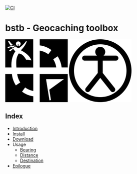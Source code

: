 
[![CI](https://github.com/ceesvandegriend/bstb/actions/workflows/ci.yml/badge.svg?branch=main)](https://github.com/ceesvandegriend/bstb/actions/workflows/ci.yml)

# bstb - Geocaching toolbox

[![Geocaching](image/geocaching.svg)](https://www.geocaching.com)
[![Moluk](image/moluk.svg)](https://github.com/ceesvandegriend/bstb/)

## Index

* [Introduction](introduction.md)
* [Install](install.md)
* [Download](download.md)
* Usage
  - [Bearing](usage/bearing.md)
  - [Distance](usage/distance.md)
  - [Destination](usage/bearing.md)
* [Epilogue](epilogue.md)
